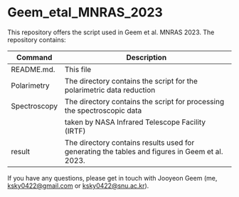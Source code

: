 # Geem_etal_MNRAS_2023
This repository offers the script used in Geem et al. MNRAS 2023. The repository contains:

| Command | Description |
| --- | --- |
| README.md.    | This file|
| Polarimetry   | The directory contains the script for the polarimetric data reduction   |
| Spectroscopy  | The directory contains the script for processing the spectroscopic data 
|               | taken by NASA Infrared Telescope Facility (IRTF)         |
| result        | The directory contains results used for generating the tables and figures in Geem et al. 2023.|



If you have any questions, please get in touch with Jooyeon Geem (me, ksky0422@gmail.com or ksky0422@snu.ac.kr).
